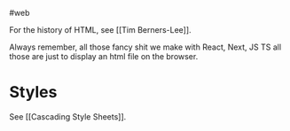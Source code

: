 #web

For the history of HTML, see [[Tim Berners-Lee]].

Always remember, all those fancy shit we make with React, Next, JS TS all those are just to display an html file on the browser.

# Styles

See [[Cascading Style Sheets]].

